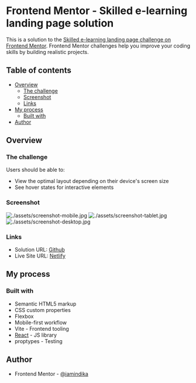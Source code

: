 # Frontend Mentor - Skilled e-learning landing page solution

This is a solution to the [Skilled e-learning landing page challenge on Frontend Mentor](https://www.frontendmentor.io/challenges/skilled-elearning-landing-page-S1ObDrZ8q). Frontend Mentor challenges help you improve your coding skills by building realistic projects.

## Table of contents

- [Overview](#overview)
  - [The challenge](#the-challenge)
  - [Screenshot](#screenshot)
  - [Links](#links)
- [My process](#my-process)
  - [Built with](#built-with)
- [Author](#author)

## Overview

### The challenge

Users should be able to:

- View the optimal layout depending on their device's screen size
- See hover states for interactive elements

### Screenshot

![./assets/screenshot-mobile.jpg](Mobile-View)
![./assets/screenshot-tablet.jpg](Tablet-View)
![./assets/screenshot-desktop.jpg](Table-View)

### Links

- Solution URL: [Github](https://github.com/iamindika/skilled-elearning-landing-page)
- Live Site URL: [Netlify](https://6350aa1d840e2643cb37cd4d--preeminent-cassata-92d779.netlify.app/)

## My process

### Built with

- Semantic HTML5 markup
- CSS custom properties
- Flexbox
- Mobile-first workflow
- Vite - Frontend tooling
- [React](https://reactjs.org/) - JS library
- proptypes - Testing

## Author

- Frontend Mentor - [@iamindika](https://www.frontendmentor.io/profile/iamindika)